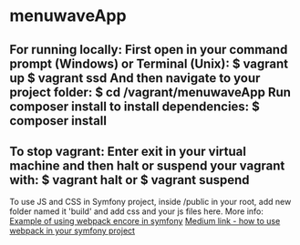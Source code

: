 # menuwaveApp
For running locally:
First open in your command prompt (Windows) or Terminal (Unix):
$ vagrant up
$ vagrant ssd
And then navigate to your project folder:
$ cd /vagrant/menuwaveApp
Run composer install to install dependencies:
$ composer install
---
To stop vagrant:
Enter exit in your virtual machine and then halt or suspend your vagrant with:
$ vagrant halt
or
$ vagrant suspend
---
To use JS and CSS in Symfony project, inside /public in your root, add new folder named it 'build' and add css and your js files here.
More info: 
[Example of using webpack encore in symfony](https://symfony.com/doc/current/frontend/encore/simple-example.html)
[Medium link - how to use webpack in your symfony project](https://medium.com/@nioperas06/integrate-webpack-in-your-symfony-application-with-webpack-encore-ed338298a031)
